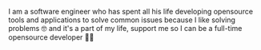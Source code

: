 I am a software engineer who has spent all his life developing opensource tools and applications to solve common issues because I like solving problems 🤓 and it's a part of my life, support me so I can be a full-time opensource developer 🐱‍🏍
